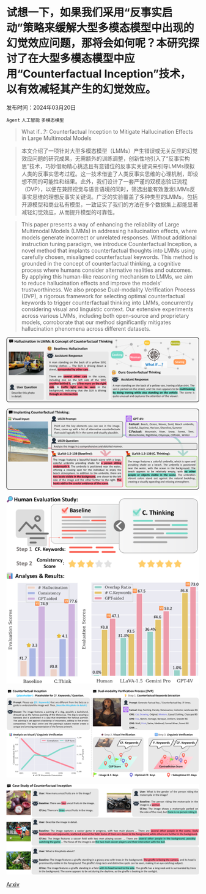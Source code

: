 # 试想一下，如果我们采用“反事实启动”策略来缓解大型多模态模型中出现的幻觉效应问题，那将会如何呢？本研究探讨了在大型多模态模型中应用“Counterfactual Inception”技术，以有效减轻其产生的幻觉效应。

发布时间：2024年03月20日

`Agent` `人工智能` `多模态模型`

> What if...?: Counterfactual Inception to Mitigate Hallucination Effects in Large Multimodal Models

> 本文介绍了一项针对大型多模态模型（LMMs）产生错误或无关反应的幻觉效应问题的研究成果，无需额外的训练调整，创新性地引入了“反事实构思”技术，巧妙借助精心挑选且有意错位的反事实关键词来引导LMMs模拟人类的反事实思考过程。这一技术借鉴了人类反事实思维的心理机制，即设想不同的可能性和结果。此外，我们设计了一套严谨的双模态验证流程（DVP），以便在兼顾视觉与语言语境的同时，筛选出能有效激发LMMs反事实思维的理想反事实关键词。广泛的实验覆盖了多种类型的LMMs，包括开源模型和商业私有模型，一致证实了我们的方法在多个数据集上都能显著减轻幻觉效应，从而提升模型的可靠性。

> This paper presents a way of enhancing the reliability of Large Multimodal Models (LMMs) in addressing hallucination effects, where models generate incorrect or unrelated responses. Without additional instruction tuning paradigm, we introduce Counterfactual Inception, a novel method that implants counterfactual thoughts into LMMs using carefully chosen, misaligned counterfactual keywords. This method is grounded in the concept of counterfactual thinking, a cognitive process where humans consider alternative realities and outcomes. By applying this human-like reasoning mechanism to LMMs, we aim to reduce hallucination effects and improve the models' trustworthiness. We also propose Dual-modality Verification Process (DVP), a rigorous framework for selecting optimal counterfactual keywords to trigger counterfactual thinking into LMMs, concurrently considering visual and linguistic context. Our extensive experiments across various LMMs, including both open-source and proprietary models, corroborate that our method significantly mitigates hallucination phenomena across different datasets.

![试想一下，如果我们采用“反事实启动”策略来缓解大型多模态模型中出现的幻觉效应问题，那将会如何呢？本研究探讨了在大型多模态模型中应用“Counterfactual Inception”技术，以有效减轻其产生的幻觉效应。](../../../paper_images/2403.13513/x1.png)

![试想一下，如果我们采用“反事实启动”策略来缓解大型多模态模型中出现的幻觉效应问题，那将会如何呢？本研究探讨了在大型多模态模型中应用“Counterfactual Inception”技术，以有效减轻其产生的幻觉效应。](../../../paper_images/2403.13513/x2.png)

![试想一下，如果我们采用“反事实启动”策略来缓解大型多模态模型中出现的幻觉效应问题，那将会如何呢？本研究探讨了在大型多模态模型中应用“Counterfactual Inception”技术，以有效减轻其产生的幻觉效应。](../../../paper_images/2403.13513/x3.png)

![试想一下，如果我们采用“反事实启动”策略来缓解大型多模态模型中出现的幻觉效应问题，那将会如何呢？本研究探讨了在大型多模态模型中应用“Counterfactual Inception”技术，以有效减轻其产生的幻觉效应。](../../../paper_images/2403.13513/x4.png)

![试想一下，如果我们采用“反事实启动”策略来缓解大型多模态模型中出现的幻觉效应问题，那将会如何呢？本研究探讨了在大型多模态模型中应用“Counterfactual Inception”技术，以有效减轻其产生的幻觉效应。](../../../paper_images/2403.13513/x5.png)

[Arxiv](https://arxiv.org/abs/2403.13513)
